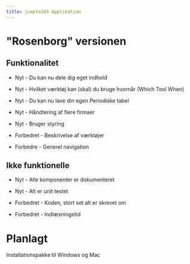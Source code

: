 ```yaml
---
title: jumpto365 Applikation
---
```

# "Rosenborg" versionen 
## Funktionalitet

* Nyt - Du kan nu dele dig eget indhold

* Nyt - Hvilket værktøj kan (skal) du bruge hvornår (Which Tool When)

* Nyt - Du kan nu lave din egen Periodiske tabel

* Nyt - Håndtering af flere firmaer

* Nyt - Bruger styring

* Forbedret - Beskrivelse af værktøjer 

* Forbedre - Generel navigation

## Ikke funktionelle 

* Nyt - Alle komponenter er dokumenteret

* Nyt - Alt er unit testet

* Forbedret - Koden, stort set alt er skrevet om 

* Forbedret - Indlæsningstid


# Planlagt

Installationspakke til Windows og Mac
